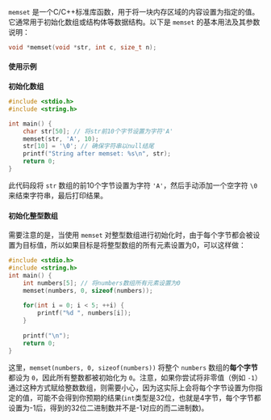 


`memset` 是一个C/C++标准库函数，用于将一块内存区域的内容设置为指定的值。它通常用于初始化数组或结构体等数据结构。以下是 `memset` 的基本用法及其参数说明：

```cpp
void *memset(void *str, int c, size_t n);
```

#### 使用示例
**初始化数组**
```cpp
#include <stdio.h> 
#include <string.h> 

int main() { 
	char str[50]; // 将str前10个字节设置为字符'A' 
	memset(str, 'A', 10); 
	str[10] = '\0'; // 确保字符串以null结尾 
	printf("String after memset: %s\n", str); 
	return 0; 
}
```
此代码段将 `str` 数组的前10个字节设置为字符 `'A'`，然后手动添加一个空字符 `\0` 来结束字符串，最后打印结果。

#### 初始化整型数组

需要注意的是，当使用 `memset` 对整型数组进行初始化时，由于每个字节都会被设置为目标值，所以如果目标是将整型数组的所有元素设置为0，可以这样做：

```cpp
#include <stdio.h> 
#include <string.h> 
int main() { 
	int numbers[5]; // 将numbers数组所有元素设置为0 
	memset(numbers, 0, sizeof(numbers)); 
	
	for(int i = 0; i < 5; ++i) { 
		printf("%d ", numbers[i]); 
	} 
	
	printf("\n"); 
	return 0; 
}
```

这里，`memset(numbers, 0, sizeof(numbers))` 将整个 `numbers` 数组的**每个字节**都设为 `0`，因此所有整数都被初始化为 `0`。注意，如果你尝试将非零值（例如 `-1`）通过这种方式赋给整数数组，则需要小心，因为这实际上会将每个字节设置为你指定的值，可能不会得到你预期的结果(`int`类型是32位，也就是4字节，每个字节都设置为-1后，得到的32位二进制数并不是-1对应的而二进制数)。

<!--stackedit_data:
eyJoaXN0b3J5IjpbLTIwNDYyNTEzODcsMTU2MTE0MzI0OF19
-->
